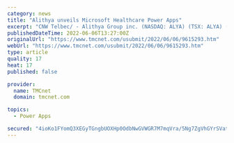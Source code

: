 ```yaml
---
category: news
title: "Alithya unveils Microsoft Healthcare Power Apps"
excerpt: "CNW Telbec/ - Alithya Group inc. (NASDAQ: ALYA) (TSX: ALYA) (\"Alithya\") today announced details of its Alithya 365 Power Apps for Healthcare which further strengthen Alithya's position as a go-to partner for the Microsoft Cloud for Healthcare."
publishedDateTime: 2022-06-06T13:27:00Z
originalUrl: "https://www.tmcnet.com/usubmit/2022/06/06/9615293.htm"
webUrl: "https://www.tmcnet.com/usubmit/2022/06/06/9615293.htm"
type: article
quality: 17
heat: 17
published: false

provider:
  name: TMCnet
  domain: tmcnet.com

topics:
  - Power Apps

secured: "4ioKo1FYomQ3XEGyTGngbUOXHp0OdbNwGVWGR7M7mqVra/5Ng7ZgVhGYrSVat8SaDJWVx0X4a8xfc1RRsdEdHxq6v/UAAmUV1AYBsdwBNYJF/u5B1cEyWN24FDBtYNRv1fw4EdG+iaG9G9jlGe5hMq54MxBPs6MGs1gnXybW7V2U/pKTbgyIy5xnP5ZWGTlW7xhRLT6g634LtbWwKIyDjC3v5tAXFRCDboIm9A7rFBglS9IJFejodaiV5g88V8x7s8XAeSrmBgqW5laFONxHjcsjJG/w0uPYYQr2HdQ5O0du2Q3Ylqn8hNXefYaLcYvXF+xtF+/yO7vBFyVDj9uOcqaahKY1jqP3Z/NeO6oUl1U=;dRSpvY0yKsQarYTpNWxDJg=="
---
```


